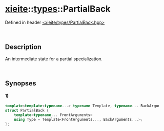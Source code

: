 # [xieite](../xieite.md)\:\:[types](../types.md)\:\:PartialBack
Defined in header [<xieite/types/PartialBack.hpp>](../../include/xieite/types/PartialBack.hpp)

&nbsp;

## Description
An intermediate state for a partial specialization.

&nbsp;

## Synopses
#### 1)
```cpp
template<template<typename...> typename Template, typename... BackArguments>
struct PartialBack {
    template<typename... FrontArguments>
    using Type = Template<FrontArguments..., BackArguments...>;
};
```
